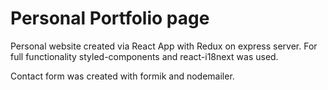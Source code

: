 # Personal Portfolio page

Personal website created via React App with Redux on express server.
For full functionality styled-components and react-i18next was used.

Contact form was created with formik and nodemailer.

